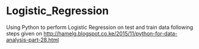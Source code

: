 # Logistic_Regression
Using Python to perform Logistic Regression on test and train data following steps given on http://hamelg.blogspot.co.ke/2015/11/python-for-data-analysis-part-28.html
